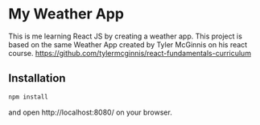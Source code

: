 # My Weather App

This is me learning React JS by creating a weather app.
This project is based on the same Weather App created by Tyler McGinnis on his react course.
https://github.com/tylermcginnis/react-fundamentals-curriculum

## Installation

```sh
npm install
```

and open http://localhost:8080/ on your browser.
